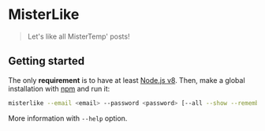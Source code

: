 # MisterLike

> Let's like all MisterTemp' posts!

## Getting started

The only **requirement** is to have at least [Node.js v8](https://nodejs.org). Then, make a global installation with [npm](https://www.npmjs.com/) and run it:

```bash
misterlike --email <email> --password <password> [--all --show --remember]
```

More information with `--help` option.
